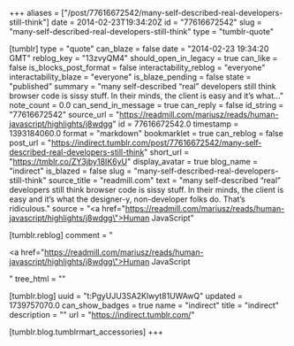 +++
aliases = ["/post/77616672542/many-self-described-real-developers-still-think"]
date = 2014-02-23T19:34:20Z
id = "77616672542"
slug = "many-self-described-real-developers-still-think"
type = "tumblr-quote"

[tumblr]
type = "quote"
can_blaze = false
date = "2014-02-23 19:34:20 GMT"
reblog_key = "13zvyQM4"
should_open_in_legacy = true
can_like = false
is_blocks_post_format = false
interactability_reblog = "everyone"
interactability_blaze = "everyone"
is_blaze_pending = false
state = "published"
summary = "many self-described “real” developers still think browser code is sissy stuff. In their minds, the client is easy and it’s what..."
note_count = 0.0
can_send_in_message = true
can_reply = false
id_string = "77616672542"
source_url = "https://readmill.com/mariusz/reads/human-javascript/highlights/j8wdgg"
id = 77616672542.0
timestamp = 1393184060.0
format = "markdown"
bookmarklet = true
can_reblog = false
post_url = "https://indirect.tumblr.com/post/77616672542/many-self-described-real-developers-still-think"
short_url = "https://tmblr.co/ZY3jby18IK6yU"
display_avatar = true
blog_name = "indirect"
is_blazed = false
slug = "many-self-described-real-developers-still-think"
source_title = "readmill.com"
text = "many self-described “real” developers still think browser code is sissy stuff. In their minds, the client is easy and it’s what the designer-y, non-developer folks do. That’s ridiculous."
source = "<a href=\"https://readmill.com/mariusz/reads/human-javascript/highlights/j8wdgg\">Human JavaScript</a>"

[tumblr.reblog]
comment = "<p><a href=\"https://readmill.com/mariusz/reads/human-javascript/highlights/j8wdgg\">Human JavaScript</a></p>"
tree_html = ""

[tumblr.blog]
uuid = "t:PgyUJU3SA2Klwyt81UWAwQ"
updated = 1739757070.0
can_show_badges = true
name = "indirect"
title = "indirect"
description = ""
url = "https://indirect.tumblr.com/"

[tumblr.blog.tumblrmart_accessories]
+++
